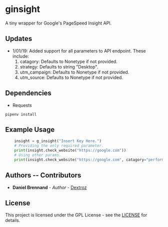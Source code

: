 # ginsight
A tiny wrapper for Google's PageSpeed Insight API.

## Updates
* 1/01/19: Added support for all parameters to API endpoint. These include:
    1. catagory: Defaults to Nonetype if not provided.
    2. strategy: Defaults to string "Desktop".
    3. utm_campaign: Defaults to Nonetype if not provided.
    4. utm_source: Defaults to Nonetype if not provided.

## Dependencies
* Requests
```
pipenv install
```

## Example Usage
```python
    insight = g_insight("Insert Key Here.")
    # Providing the only required parameter.
    print(insight.check_website("https://google.com"))
    # Using other params.
    print(insight.check_website("https://google.com", catagory="performance", strategy="mobile", utm_campaign="g_insight", utm_source="g_insight"))
```

## Authors -- Contributors
* **Daniel Brennand** - *Author* - [Dextroz](https://github.com/Dextroz)

## License

This project is licensed under the GPL License - see the [LICENSE](LICENSE) for details.